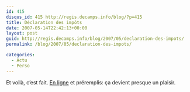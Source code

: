 ```yaml
---
id: 415
disqus_id: 415 http://regis.decamps.info/blog/?p=415
title: Déclaration des impôts
date: 2007-05-14T22:42:13+00:00
layout: post
guid: http://regis.decamps.info/blog/2007/05/declaration-des-impots/
permalink: /blog/2007/05/declaration-des-impots/

categories:
  - Actu
  - Perso
---
```

Et voilà, c’est fait. [En ligne](http://impots.gouv.fr/) et préremplis: ça devient presque un plaisir.
